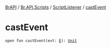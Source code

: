 [BrAPI](../../index.md) / [Br.API.Scripts](../index.md) / [ScriptListener](index.md) / [castEvent](./cast-event.md)

# castEvent

`open fun castEvent(evt: `[`E`](index.md#E)`): `[`Unit`](https://kotlinlang.org/api/latest/jvm/stdlib/kotlin/-unit/index.html)